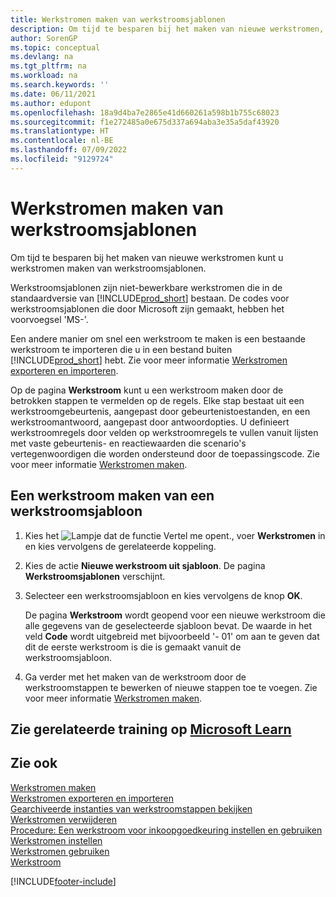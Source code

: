 ```yaml
---
title: Werkstromen maken van werkstroomsjablonen
description: Om tijd te besparen bij het maken van nieuwe werkstromen, kunt u niet-bewerkbare werkstromen maken van werkstroomsjablonen met het voorvoegsel "MS".
author: SorenGP
ms.topic: conceptual
ms.devlang: na
ms.tgt_pltfrm: na
ms.workload: na
ms.search.keywords: ''
ms.date: 06/11/2021
ms.author: edupont
ms.openlocfilehash: 18a9d4ba7e2865e41d660261a598b1b755c68023
ms.sourcegitcommit: f1e272485a0e675d337a694aba3e35a5daf43920
ms.translationtype: HT
ms.contentlocale: nl-BE
ms.lasthandoff: 07/09/2022
ms.locfileid: "9129724"
---
```

# <a name="create-workflows-from-workflow-templates"></a>Werkstromen maken van werkstroomsjablonen

Om tijd te besparen bij het maken van nieuwe werkstromen kunt u werkstromen maken van werkstroomsjablonen.  

Werkstroomsjablonen zijn niet-bewerkbare werkstromen die in de standaardversie van [!INCLUDE[prod_short](includes/prod_short.md)] bestaan. De codes voor werkstroomsjablonen die door Microsoft zijn gemaakt, hebben het voorvoegsel 'MS-'.  

Een andere manier om snel een werkstroom te maken is een bestaande werkstroom te importeren die u in een bestand buiten [!INCLUDE[prod_short](includes/prod_short.md)] hebt. Zie voor meer informatie [Werkstromen exporteren en importeren](across-how-to-export-and-import-workflows.md).  

Op de pagina **Werkstroom** kunt u een werkstroom maken door de betrokken stappen te vermelden op de regels. Elke stap bestaat uit een werkstroomgebeurtenis, aangepast door gebeurtenistoestanden, en een werkstroomantwoord, aangepast door antwoordopties. U definieert werkstroomregels door velden op werkstroomregels te vullen vanuit lijsten met vaste gebeurtenis- en reactiewaarden die scenario's vertegenwoordigen die worden ondersteund door de toepassingscode. Zie voor meer informatie [Werkstromen maken](across-how-to-create-workflows.md).  

## <a name="to-create-a-workflow-from-a-workflow-template"></a>Een werkstroom maken van een werkstroomsjabloon

1. Kies het ![Lampje dat de functie Vertel me opent.](media/ui-search/search_small.png "Vertel me wat u wilt doen"), voer **Werkstromen** in en kies vervolgens de gerelateerde koppeling.  
2. Kies de actie **Nieuwe werkstroom uit sjabloon**. De pagina **Werkstroomsjablonen** verschijnt.  
3. Selecteer een werkstroomsjabloon en kies vervolgens de knop **OK**.  

   De pagina **Werkstroom** wordt geopend voor een nieuwe werkstroom die alle gegevens van de geselecteerde sjabloon bevat. De waarde in het veld **Code** wordt uitgebreid met bijvoorbeeld '- 01' om aan te geven dat dit de eerste werkstroom is die is gemaakt vanuit de werkstroomsjabloon.  
4. Ga verder met het maken van de werkstroom door de werkstroomstappen te bewerken of nieuwe stappen toe te voegen. Zie voor meer informatie [Werkstromen maken](across-how-to-create-workflows.md).  

## <a name="see-related-training-at-microsoft-learn"></a>Zie gerelateerde training op [Microsoft Learn](/learn/modules/create-workflows/)

## <a name="see-also"></a>Zie ook

[Werkstromen maken](across-how-to-create-workflows.md)  
[Werkstromen exporteren en importeren](across-how-to-export-and-import-workflows.md)  
[Gearchiveerde instanties van werkstroomstappen bekijken](across-how-to-view-archived-workflow-step-instances.md)  
[Werkstromen verwijderen](across-how-to-delete-workflows.md)  
[Procedure: Een werkstroom voor inkoopgoedkeuring instellen en gebruiken](walkthrough-setting-up-and-using-a-purchase-approval-workflow.md)  
[Werkstromen instellen](across-set-up-workflows.md)  
[Werkstromen gebruiken](across-use-workflows.md)  
[Werkstroom](across-workflow.md)  


[!INCLUDE[footer-include](includes/footer-banner.md)]